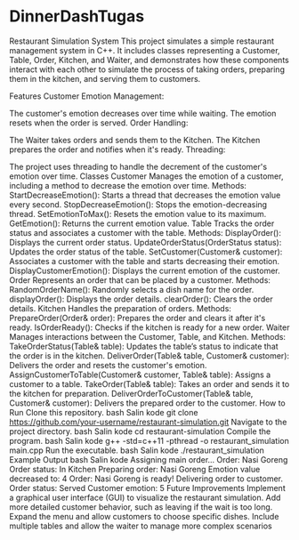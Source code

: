 # DinnerDashTugas
 
Restaurant Simulation System
This project simulates a simple restaurant management system in C++. It includes classes representing a Customer, Table, Order, Kitchen, and Waiter, and demonstrates how these components interact with each other to simulate the process of taking orders, preparing them in the kitchen, and serving them to customers.

Features
Customer Emotion Management:

The customer's emotion decreases over time while waiting.
The emotion resets when the order is served.
Order Handling:

The Waiter takes orders and sends them to the Kitchen.
The Kitchen prepares the order and notifies when it's ready.
Threading:

The project uses threading to handle the decrement of the customer's emotion over time.
Classes
Customer
Manages the emotion of a customer, including a method to decrease the emotion over time.
Methods:
StartDecreaseEmotion(): Starts a thread that decreases the emotion value every second.
StopDecreaseEmotion(): Stops the emotion-decreasing thread.
SetEmotionToMax(): Resets the emotion value to its maximum.
GetEmotion(): Returns the current emotion value.
Table
Tracks the order status and associates a customer with the table.
Methods:
DisplayOrder(): Displays the current order status.
UpdateOrderStatus(OrderStatus status): Updates the order status of the table.
SetCustomer(Customer& customer): Associates a customer with the table and starts decreasing their emotion.
DisplayCustomerEmotion(): Displays the current emotion of the customer.
Order
Represents an order that can be placed by a customer.
Methods:
RandomOrderName(): Randomly selects a dish name for the order.
displayOrder(): Displays the order details.
clearOrder(): Clears the order details.
Kitchen
Handles the preparation of orders.
Methods:
PrepareOrder(Order& order): Prepares the order and clears it after it's ready.
IsOrderReady(): Checks if the kitchen is ready for a new order.
Waiter
Manages interactions between the Customer, Table, and Kitchen.
Methods:
TakeOrderStatus(Table& table): Updates the table’s status to indicate that the order is in the kitchen.
DeliverOrder(Table& table, Customer& customer): Delivers the order and resets the customer's emotion.
AssignCustomerToTable(Customer& customer, Table& table): Assigns a customer to a table.
TakeOrder(Table& table): Takes an order and sends it to the kitchen for preparation.
DeliverOrderToCustomer(Table& table, Customer& customer): Delivers the prepared order to the customer.
How to Run
Clone this repository.
bash
Salin kode
git clone https://github.com/your-username/restaurant-simulation.git
Navigate to the project directory.
bash
Salin kode
cd restaurant-simulation
Compile the program.
bash
Salin kode
g++ -std=c++11 -pthread -o restaurant_simulation main.cpp
Run the executable.
bash
Salin kode
./restaurant_simulation
Example Output
bash
Salin kode
Assigning main order...
Order: Nasi Goreng
Order status: In Kitchen
Preparing order: Nasi Goreng
Emotion value decreased to: 4
Order: Nasi Goreng is ready!
Delivering order to customer.
Order status: Served
Customer emotion: 5
Future Improvements
Implement a graphical user interface (GUI) to visualize the restaurant simulation.
Add more detailed customer behavior, such as leaving if the wait is too long.
Expand the menu and allow customers to choose specific dishes.
Include multiple tables and allow the waiter to manage more complex scenarios
